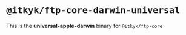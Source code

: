 # `@itkyk/ftp-core-darwin-universal`

This is the **universal-apple-darwin** binary for `@itkyk/ftp-core`
